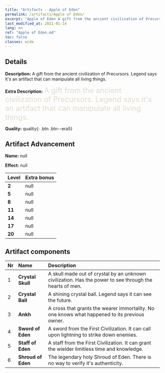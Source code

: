```yaml
---
title: "Artifacts - Apple of Eden"
permalink: /artifacts/Apple of Eden/
excerpt: "Apple of Eden A gift from the ancient civilization of Precursors. Legend says it's an artifact that can manipulate all living things."
last_modified_at: 2021-01-14
lang: en
ref: "Apple of Eden.md"
toc: false
classes: wide
---
```

## Details

 **Description:** A gift from the ancient civilization of Precursors. Legend says it's an artifact that can manipulate all living things.

 **Extra Description:** <span style="color: #e0dbcb;font-size:24px">A gift from the ancient civilization of Precursors. Legend says it's an artifact that can manipulate all living things.</span>

 **Quality:** quality{: .btn .btn--era5}

## Artifact Advancement

 **Name:** null

 **Effect:** null

  |  Level  |    Extra bonus  | 
  |:--------|:----------------| 
  | **2** | null | 
  | **5** | null | 
  | **8** | null | 
  | **11** | null | 
  | **14** | null | 
  | **17** | null | 
  | **20** | null | 


## Artifact components

  |  Nr  |    Name  |  Description | 
  |:-----|:---------|:-------------| 
  | 1 | **Crystal Skull** | A skull made out of crystal by an unknown civilization. Has the power to see through the hearts of men. | 
  | 2 | **Crystal Ball** | A shining crystal ball. Legend says it can see the future. | 
  | 3 | **Ankh** | A cross that grants the wearer immortality. No one knows what happened to its previous owner. | 
  | 4 | **Sword of Eden** | A sword from the First Civilization. It can call upon lightning to strike down enemies. | 
  | 5 | **Staff of Eden** | A staff from the First Civilization. It can grant the wielder limitless time and knowledge. | 
  | 6 | **Shroud of Eden** | The legendary holy Shroud of Eden. There is no way to verify it's authenticity. | 
